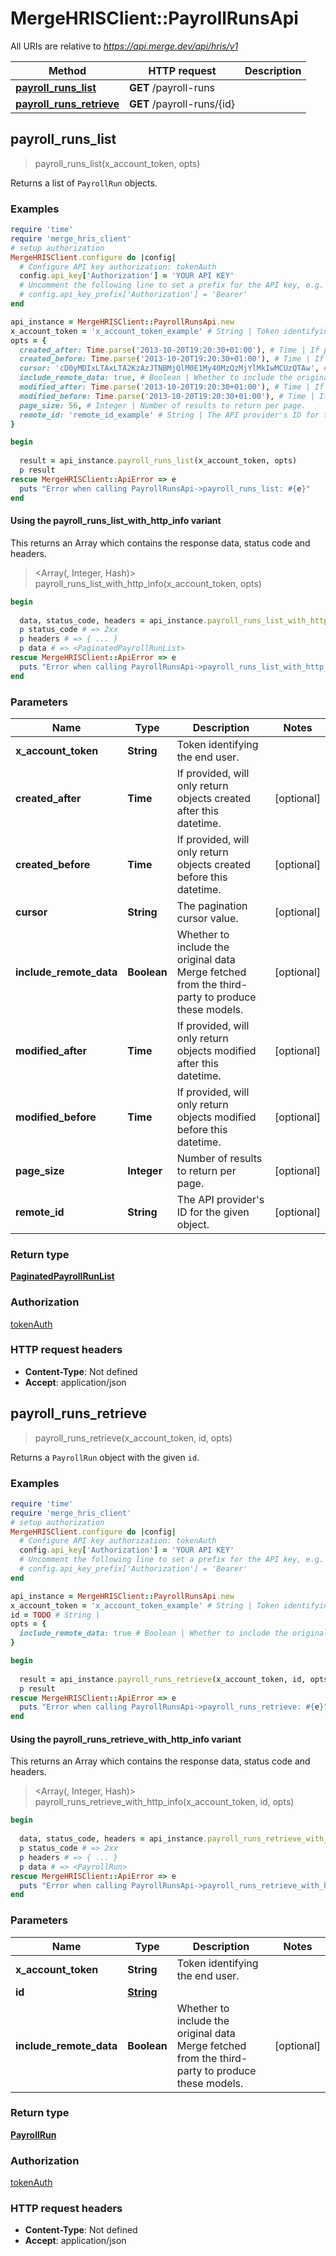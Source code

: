 # MergeHRISClient::PayrollRunsApi

All URIs are relative to *https://api.merge.dev/api/hris/v1*

| Method | HTTP request | Description |
| ------ | ------------ | ----------- |
| [**payroll_runs_list**](PayrollRunsApi.md#payroll_runs_list) | **GET** /payroll-runs |  |
| [**payroll_runs_retrieve**](PayrollRunsApi.md#payroll_runs_retrieve) | **GET** /payroll-runs/{id} |  |


## payroll_runs_list

> <PaginatedPayrollRunList> payroll_runs_list(x_account_token, opts)



Returns a list of `PayrollRun` objects.

### Examples

```ruby
require 'time'
require 'merge_hris_client'
# setup authorization
MergeHRISClient.configure do |config|
  # Configure API key authorization: tokenAuth
  config.api_key['Authorization'] = 'YOUR API KEY'
  # Uncomment the following line to set a prefix for the API key, e.g. 'Bearer' (defaults to nil)
  # config.api_key_prefix['Authorization'] = 'Bearer'
end

api_instance = MergeHRISClient::PayrollRunsApi.new
x_account_token = 'x_account_token_example' # String | Token identifying the end user.
opts = {
  created_after: Time.parse('2013-10-20T19:20:30+01:00'), # Time | If provided, will only return objects created after this datetime.
  created_before: Time.parse('2013-10-20T19:20:30+01:00'), # Time | If provided, will only return objects created before this datetime.
  cursor: 'cD0yMDIxLTAxLTA2KzAzJTNBMjQlM0E1My40MzQzMjYlMkIwMCUzQTAw', # String | The pagination cursor value.
  include_remote_data: true, # Boolean | Whether to include the original data Merge fetched from the third-party to produce these models.
  modified_after: Time.parse('2013-10-20T19:20:30+01:00'), # Time | If provided, will only return objects modified after this datetime.
  modified_before: Time.parse('2013-10-20T19:20:30+01:00'), # Time | If provided, will only return objects modified before this datetime.
  page_size: 56, # Integer | Number of results to return per page.
  remote_id: 'remote_id_example' # String | The API provider's ID for the given object.
}

begin
  
  result = api_instance.payroll_runs_list(x_account_token, opts)
  p result
rescue MergeHRISClient::ApiError => e
  puts "Error when calling PayrollRunsApi->payroll_runs_list: #{e}"
end
```

#### Using the payroll_runs_list_with_http_info variant

This returns an Array which contains the response data, status code and headers.

> <Array(<PaginatedPayrollRunList>, Integer, Hash)> payroll_runs_list_with_http_info(x_account_token, opts)

```ruby
begin
  
  data, status_code, headers = api_instance.payroll_runs_list_with_http_info(x_account_token, opts)
  p status_code # => 2xx
  p headers # => { ... }
  p data # => <PaginatedPayrollRunList>
rescue MergeHRISClient::ApiError => e
  puts "Error when calling PayrollRunsApi->payroll_runs_list_with_http_info: #{e}"
end
```

### Parameters

| Name | Type | Description | Notes |
| ---- | ---- | ----------- | ----- |
| **x_account_token** | **String** | Token identifying the end user. |  |
| **created_after** | **Time** | If provided, will only return objects created after this datetime. | [optional] |
| **created_before** | **Time** | If provided, will only return objects created before this datetime. | [optional] |
| **cursor** | **String** | The pagination cursor value. | [optional] |
| **include_remote_data** | **Boolean** | Whether to include the original data Merge fetched from the third-party to produce these models. | [optional] |
| **modified_after** | **Time** | If provided, will only return objects modified after this datetime. | [optional] |
| **modified_before** | **Time** | If provided, will only return objects modified before this datetime. | [optional] |
| **page_size** | **Integer** | Number of results to return per page. | [optional] |
| **remote_id** | **String** | The API provider&#39;s ID for the given object. | [optional] |

### Return type

[**PaginatedPayrollRunList**](PaginatedPayrollRunList.md)

### Authorization

[tokenAuth](../README.md#tokenAuth)

### HTTP request headers

- **Content-Type**: Not defined
- **Accept**: application/json


## payroll_runs_retrieve

> <PayrollRun> payroll_runs_retrieve(x_account_token, id, opts)



Returns a `PayrollRun` object with the given `id`.

### Examples

```ruby
require 'time'
require 'merge_hris_client'
# setup authorization
MergeHRISClient.configure do |config|
  # Configure API key authorization: tokenAuth
  config.api_key['Authorization'] = 'YOUR API KEY'
  # Uncomment the following line to set a prefix for the API key, e.g. 'Bearer' (defaults to nil)
  # config.api_key_prefix['Authorization'] = 'Bearer'
end

api_instance = MergeHRISClient::PayrollRunsApi.new
x_account_token = 'x_account_token_example' # String | Token identifying the end user.
id = TODO # String | 
opts = {
  include_remote_data: true # Boolean | Whether to include the original data Merge fetched from the third-party to produce these models.
}

begin
  
  result = api_instance.payroll_runs_retrieve(x_account_token, id, opts)
  p result
rescue MergeHRISClient::ApiError => e
  puts "Error when calling PayrollRunsApi->payroll_runs_retrieve: #{e}"
end
```

#### Using the payroll_runs_retrieve_with_http_info variant

This returns an Array which contains the response data, status code and headers.

> <Array(<PayrollRun>, Integer, Hash)> payroll_runs_retrieve_with_http_info(x_account_token, id, opts)

```ruby
begin
  
  data, status_code, headers = api_instance.payroll_runs_retrieve_with_http_info(x_account_token, id, opts)
  p status_code # => 2xx
  p headers # => { ... }
  p data # => <PayrollRun>
rescue MergeHRISClient::ApiError => e
  puts "Error when calling PayrollRunsApi->payroll_runs_retrieve_with_http_info: #{e}"
end
```

### Parameters

| Name | Type | Description | Notes |
| ---- | ---- | ----------- | ----- |
| **x_account_token** | **String** | Token identifying the end user. |  |
| **id** | [**String**](.md) |  |  |
| **include_remote_data** | **Boolean** | Whether to include the original data Merge fetched from the third-party to produce these models. | [optional] |

### Return type

[**PayrollRun**](PayrollRun.md)

### Authorization

[tokenAuth](../README.md#tokenAuth)

### HTTP request headers

- **Content-Type**: Not defined
- **Accept**: application/json

